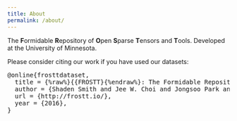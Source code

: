 ```yaml
---
title: About
permalink: /about/
---
```


The **F**ormidable **R**epository of **O**pen **S**parse **T**ensors and
**T**ools. Developed at the University of Minnesota.

<p> Please consider citing our work if you have used our datasets: </p>
<pre>
@online{frosttdataset,
  title = {%raw%}{{FROSTT}{%endraw%}: The Formidable Repository of Open Sparse Tensors and Tools},
  author = {Shaden Smith and Jee W. Choi and Jongsoo Park and George Karypis},
  url = {http://frostt.io/},
  year = {2016},
}
</pre>


